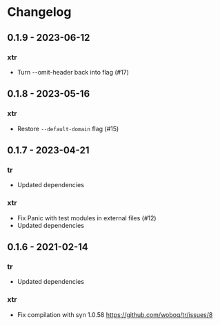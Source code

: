 # Changelog

## 0.1.9 - 2023-06-12

### xtr

 -  Turn --omit-header back into flag (#17)

## 0.1.8 - 2023-05-16

### xtr

 - Restore `--default-domain` flag (#15)

## 0.1.7 - 2023-04-21

### tr

 - Updated dependencies

### xtr

 - Fix Panic with test modules in external files (#12)
 - Updated dependencies

## 0.1.6 - 2021-02-14

### tr

 - Updated dependencies

### xtr

 - Fix compilation with syn 1.0.58 <https://github.com/woboq/tr/issues/8>
